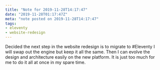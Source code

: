 ```yaml
---
title: "Note for 2019-11-28T14:17:47"
date: "2019-11-28T01:17:47Z"
meta: "note posted on 2019-11-28T14:17:47"
tags:
- eleventy
- website-redesign
---
```

Decided the next step in the website redesign is to migrate to #Eleventy I will swap out the engine but keep it all the same. Then I can evolve the design and architecture easily on the new platform. It is just too much for me to do it all at once in my spare time.

